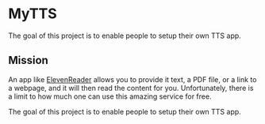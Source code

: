 # MyTTS
The goal of this project is to enable people to setup their own TTS app.

## Mission
An app like [ElevenReader](https://elevenreader.io/) allows you to provide it
text, a PDF file, or a link to a webpage, and it will then read the content for
you. Unfortunately, there is a limit to how much one can use this amazing
service for free.

The goal of this project is to enable people to setup their own TTS app.

